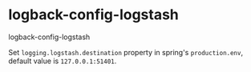 # logback-config-logstash
logback-config-logstash

Set `logging.logstash.destination` property in spring's `production.env`, default value is `127.0.0.1:51401`.
